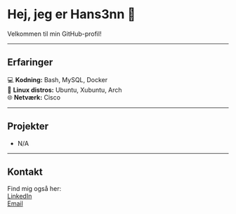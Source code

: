 # Hej, jeg er Hans3nn 👋

Velkommen til min GitHub-profil!

---

## Erfaringer

💻 **Kodning:** Bash, MySQL, Docker  
🐧 **Linux distros:** Ubuntu, Xubuntu, Arch  
🌐 **Netværk:** Cisco

---

## Projekter

- N/A

---

## Kontakt

Find mig også her:  
[LinkedIn](https://www.linkedin.com/in/perhansenn/)  
[Email](mailto:perhansen2002@gmail.com)
